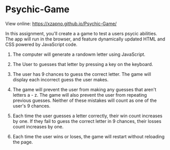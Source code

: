 # Psychic-Game

View online: https://xzapno.github.io/Psychic-Game/

In this assignment, you'll create a a game to test a users psycic abilities. The app will run in the browser, and feature dynamically updated HTML and CSS powered by JavaScript code.


1. The computer will generate a randowm letter using JavaScript. 

2. The User to guesses that letter by pressing a key on the keyboard.

3. The user has 9 chances to guess the correct letter. The game will display each incorrect guess the user makes.

4. The game will prevent the user from making any guesses that aren't letters a - z. The game will also prevent the user from repeating previous guesses. Neither of these mistakes will count as one of the user's 9 chances.

5. Each time the user guesses a letter correctly, their win count increases by one. If they fail to guess the correct letter in 9 chances, their losses count increases by one.

6. Each time the user wins or loses, the game will restart without reloading the page.
